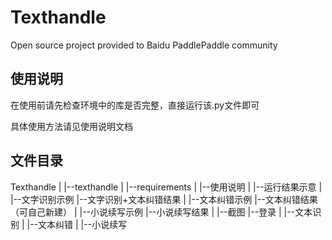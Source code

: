 # Texthandle
Open source project provided to Baidu PaddlePaddle community

## 使用说明

在使用前请先检查环境中的库是否完整，直接运行该.py文件即可

具体使用方法请见使用说明文档

## 文件目录

Texthandle
|
|--texthandle
|
|--requirements
|
|--使用说明
  |
  |--运行结果示意
		|
		|--文字识别示例
    |--文字识别+文本纠错结果
		|
		|--文本纠错示例
    |--文本纠错结果（可自己新建）
		|
    |--小说续写示例
    |--小说续写结果
    |
		|--截图
     |--登录
     |
     |--文本识别
     |
     |--文本纠错
     |
     |--小说续写
